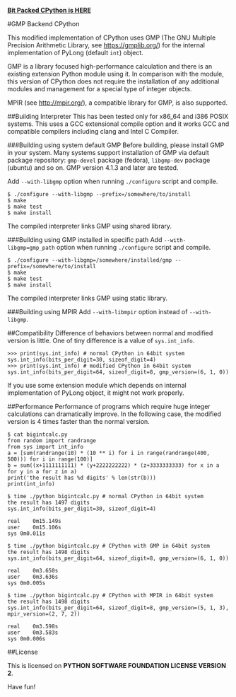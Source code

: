 **[Bit Packed CPython is HERE](https://github.com/s-wakaba/bitpacked-cpython/tree/bitpacked-3.6)**

#GMP Backend CPython

This modified implementation of CPython uses GMP (The GNU Multiple Precision Arithmetic Library, see https://gmplib.org/) for the internal implementation of PyLong (default `int`) object.

GMP is a library focused high-performance calculation and there is an existing extension Python module using it.
In comparison with the module, this version of CPython does not require the installation of any additional modules and management for a special type of integer objects.

MPIR (see http://mpir.org/), a compatible library for GMP, is also supported.

##Building Interpreter
This has been tested only for x86_64 and i386 POSIX systems.
This uses a GCC extensional compile option and it works GCC and compatible compilers including clang and Intel C Compiler.

###Building using system default GMP
Before building, please install GMP in your system.
Many systems support installation of GMP via default package repository: `gmp-devel` package (fedora), `libgmp-dev` package (ubuntu) and so on.
GMP version 4.1.3 and later are tested.

Add `--with-libgmp` option when running `./configure` script and compile.
```
$ ./configure --with-libgmp --prefix=/somewhere/to/install
$ make
$ make test
$ make install
```
The compiled interpreter links GMP using shared library.

###Building using GMP installed in specific path
Add `--with-libgmp=gmp_path` option when running `./configure` script and compile.
```
$ ./configure --with-libgmp=/somewhere/installed/gmp --prefix=/somewhere/to/install
$ make
$ make test
$ make install
```
The compiled interpreter links GMP using static library.

###Building using MPIR
Add `--with-libmpir` option instead of `--with-libgmp`.

##Compatibility
Difference of behaviors between normal and modified version is little.
One of tiny difference is a value of `sys.int_info`.
```
>>> print(sys.int_info) # normal CPython in 64bit system
sys.int_info(bits_per_digit=30, sizeof_digit=4)
>>> print(sys.int_info) # modified CPython in 64bit system
sys.int_info(bits_per_digit=64, sizeof_digit=8, gmp_version=(6, 1, 0))
```
If you use some extension module which depends on internal implementation of PyLong object, it might not work properly.

##Performance
Performance of programs which require huge integer calculations can dramatically improve.
In the following case, the modified version is 4 times faster than the normal version.
```
$ cat bigintcalc.py 
from random import randrange
from sys import int_info
a = [sum(randrange(10) * (10 ** i) for i in range(randrange(400, 500))) for i in range(100)]
b = sum((x+1111111111) * (y+2222222222) * (z+3333333333) for x in a for y in a for z in a)
print('the result has %d digits' % len(str(b)))
print(int_info)

$ time ./python bigintcalc.py # normal CPython in 64bit system
the result has 1497 digits
sys.int_info(bits_per_digit=30, sizeof_digit=4)

real	0m15.149s
user	0m15.106s
sys	0m0.011s

$ time ./python bigintcalc.py # CPython with GMP in 64bit system
the result has 1498 digits
sys.int_info(bits_per_digit=64, sizeof_digit=8, gmp_version=(6, 1, 0))

real	0m3.650s
user	0m3.636s
sys	0m0.005s

$ time ./python bigintcalc.py # CPython with MPIR in 64bit system
the result has 1498 digits
sys.int_info(bits_per_digit=64, sizeof_digit=8, gmp_version=(5, 1, 3), mpir_version=(2, 7, 2))

real	0m3.598s
user	0m3.583s
sys	0m0.006s
```


##License

This is licensed on **PYTHON SOFTWARE FOUNDATION LICENSE VERSION 2**.

Have fun!
